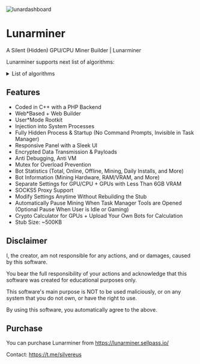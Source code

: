 ![lunardashboard](https://github.com/user-attachments/assets/505b8fe3-9f03-48e3-b054-ec8359f7747b)

# Lunarminer
A Silent (Hidden) GPU/CPU Miner Builder | Lunarminer

Lunarminer supports next list of algorithms:
<details>
 <summary>List of algorithms</summary>
 <table>
	<tr><th>Algorithm</th><th>Example Cryptocurrency</th></tr>
	<tr><td>RVN</td><td>Ravencoin</td></tr>
	<tr><td>NEXA</td><td>Nexa</td></tr>
	<tr><td>NEOXA</td><td>Neoxa</td></tr>
	<tr><td>NEURAI</td><td>Neurai</td></tr>
	<tr><td>CLORE</td><td>Clore</td></tr>
	<tr><td>FIRO</td><td>Firo</td></tr>
	<tr><td>ETC</td><td>Ethereum Classic</td></tr>
	<tr><td>ETHW</td><td>Ethereum PoW</td></tr>
	<tr><td>ALEPH</td><td>Aleph</td></tr>
	<tr><td>CORTEX</td><td>Cortex</td></tr>
	<tr><td>FLUX</td><td>Flux</td></tr>
	<tr><td>KARSLEN</td><td>Karslen</td></tr>
	<tr><td>PYRIN</td><td>Pyrin</td></tr>
	<tr><td>BTG</td><td>Bitcoin Gold</td></tr>
	<tr><td>ERGO</td><td>Ergo</td></tr>
	<tr><td>BEAM</td><td>Beam</td></tr>
	<tr><td>XMR</td><td>Monero</td></tr>
	<tr><td>ZEPHYR</td><td>Zephyr</td></tr>
	<tr><td>SALVIUM</td><td>Salvium</td></tr>
</table>

</details>

## Features

* Coded in C++ with a PHP Backend
* Web*Based + Web Builder
* User*Mode Rootkit
* Injection into System Processes
* Fully Hidden Process & Startup (No Command Prompts, Invisible in Task Manager)
* Responsive Panel with a Sleek UI
* Encrypted Data Transmission & Payloads
* Anti Debugging, Anti VM
* Mutex for Overload Prevention
* Bot Statistics (Total, Online, Offline, Mining, Daily Installs, and More)
* Bot Information (Mining Hardware, RAM/VRAM, and More)
* Separate Settings for GPU/CPU + GPUs with Less Than 6GB VRAM
* SOCKS5 Proxy Support
* Modify Settings Anytime Without Rebuilding the Stub
* Automatically Pause Mining When Task Manager Tools are Opened (Optional Pause When User is Idle or Gaming)
* Crypto Calculator for GPUs + Upload Your Own Bots for Calculation
* Stub Size: ~500KB

## Disclaimer

I, the creator, am not responsible for any actions, and or damages, caused by this software.

You bear the full responsibility of your actions and acknowledge that this software was created for educational purposes only.

This software's main purpose is NOT to be used maliciously, or on any system that you do not own, or have the right to use.

By using this software, you automatically agree to the above.


## Purchase

You can purchase Lunarminer from https://lunarminer.sellpass.io/ 

Contact: https://t.me/silvereus
